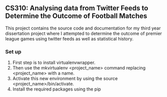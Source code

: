 ## CS310: Analysing data from Twitter Feeds to Determine the Outcome of Football Matches

This project contains the source code and documentation for my third year dissertation project where I attempted to determine the outcome of premier league games using twitter feeds as well as statistical history.

### Set up

1. First step is to install virtualenvwrapper.
2. Then use the mkvirtualenv <project_name> command replacing <project_name> with a name.
3. Activate this new environment by using the source <project_name>/bin/activate.
4. Install the required packages using the pip 
